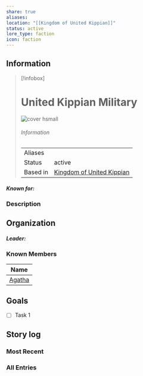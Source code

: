 ```yaml
---
share: true
aliases: 
location: "[[Kingdom of United Kippian]]"
status: active
lore_type: faction
icon: faction
---
```

## Information
> [!infobox]
> # United Kippian Military
> ![cover hsmall](insertimage.png)
> ###### Information
> |   |  |
> | ---- | ---- |
> | Aliases | |
> | Status| active|
> | Based in|  [Kingdom of United Kippian](../Locations/Kingdoms/Kingdom%20of%20United%20Kippian.md)|
##### Known for:
### Description
## Organization
##### Leader:
### Known Members
| Name                       |
| -------------------------- |
| [Agatha](../../Agatha.md) |

## Goals
- [ ] Task 1
## Story log
### Most Recent

### All Entries
